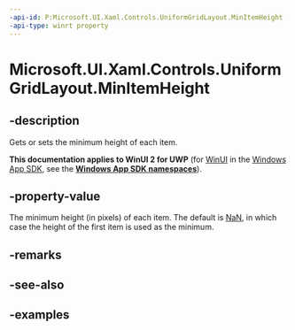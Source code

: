 ```yaml
---
-api-id: P:Microsoft.UI.Xaml.Controls.UniformGridLayout.MinItemHeight
-api-type: winrt property
---
```


# Microsoft.UI.Xaml.Controls.UniformGridLayout.MinItemHeight

<!--
public double MinItemHeight { get; set; }
-->

## -description

Gets or sets the minimum height of each item.

**This documentation applies to WinUI 2 for UWP** (for [WinUI](/windows/apps/winui/winui3/) in the [Windows App SDK](/windows/apps/windows-app-sdk/), see the **[Windows App SDK namespaces](/windows/windows-app-sdk/api/winrt/)**).

## -property-value

The minimum height (in pixels) of each item. The default is [NaN](/dotnet/api/system.double.nan?view=dotnet-uwp-10.0&preserve-view=true), in which case the height of the first item is used as the minimum.

## -remarks

## -see-also

## -examples

